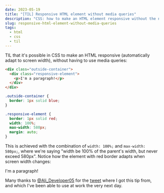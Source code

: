 ```yaml
---
date: 2023-05-19
title: "[TIL] Responsive HTML element without media queries"
description: "CSS: how to make an HTML element responsive without the need for media queries"
slug: responsive-html-element-without-media-queries
tags:
  - html
  - css
  - til
---
```


TIL that it's possible in CSS to make an HTML responsive (automatically adapt to
screen width), without having to use media queries:

```html
<div class="outside-container">
  <div class="responsive-element">
    <p>I'm a paragraph!</p>
  </div>
</div>
```

```css
.outside-container {
  border: 1px solid blue;
}

.responsive-element {
  border: 1px solid red;
  width: 100%;
  max-width: 580px;
  margin: auto;
}
```

This is achieved with the combination of `width: 100%;` and `max-width: 580px;`,
where we're saying "width be 100% of the parent's width, but never exceed
580px". Notice how the element with red border adapts when screen width changes:

<div class="outside-container">
  <div class="responsive-element">
    <p>I'm a paragraph!</p>
  </div>
</div>

Many thanks to [@Ali_Developer05](https://twitter.com/Ali_Developer05) for the
[tweet](https://twitter.com/Ali_Developer05/status/1658759323651305472) where I
got this tip from, and which I've been able to use at work the very next day.
